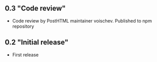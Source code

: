 ## 0.3 "Code review"
* Code review by PostHTML maintainer voischev. Published to npm repository

## 0.2 "Initial release"
* First release